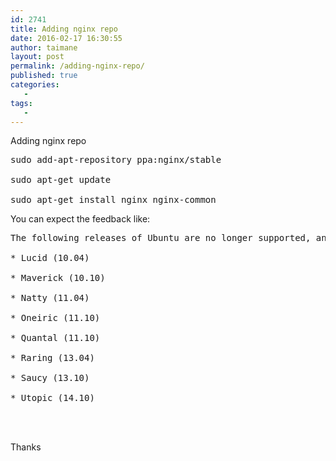 ```yaml
---
id: 2741
title: Adding nginx repo
date: 2016-02-17 16:30:55
author: taimane
layout: post
permalink: /adding-nginx-repo/
published: true
categories:
   -
tags:
   -
---
```

Adding nginx repo
<pre>sudo add-apt-repository ppa:nginx/stable 
sudo apt-get update
sudo apt-get install nginx nginx-common</pre>

You can expect the feedback like:
<pre>The following releases of Ubuntu are no longer supported, and have had their packages removed from the PPA:
* Lucid (10.04)
* Maverick (10.10)
* Natty (11.04)
* Oneiric (11.10)
* Quantal (11.10)
* Raring (13.04)
* Saucy (13.10)
* Utopic (14.10)

</pre>Thanks
  

